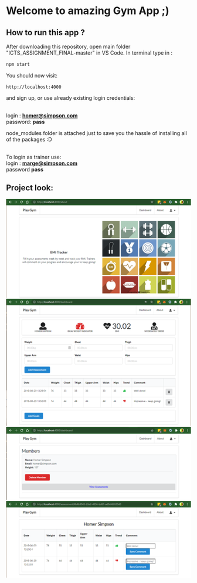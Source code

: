 # Welcome to amazing Gym App ;)

## How to run this app ?

After downloading this repository, open main folder "ICTS_ASSIGNMENT_FINAL-master" in VS Code.
In terminal type in :

```bash
npm start
```

You should now visit:

```
http://localhost:4000
```

and sign up, or use already existing login credentials:

<br>login : <b>homer@simpson.com</b>
<br>password: <b>pass</b>

node_modules folder is attached just to save you the hassle of installing all of the packages :D

<br>To login as trainer use:
<br>login : <b>marge@simpson.com</b>
<br>password <b>pass</b>

## Project look:

![alt text](https://github.com/c4rt0/gymApp/blob/main/images/landingPage.PNG)
![alt text](https://github.com/c4rt0/gymApp/blob/main/images/Dashboard.PNG)
![alt text](https://github.com/c4rt0/gymApp/blob/main/images/adminView.PNG)
![alt text](https://github.com/c4rt0/gymApp/blob/main/images/adminView2.PNG)
